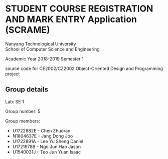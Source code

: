 # STUDENT COURSE REGISTRATION AND MARK ENTRY Application (SCRAME) 

Nanyang Technological University  
School of Computer Science and Engineering

Academic Year 2018-2019 Semester 1

source code for CE2002/CZ2002 Object-Oriented Design and Programming project

## Group details

Lab: SE 1

Group number: 5 

Group members:

- U1722882E - Chen Zhuoran
- N1804637E - Jang Dong Joo
- U1722891A - Lee Yu Sheng Daniel
- U1721978B - Ngo Jun Hao Jason
- U1540031J - Teo Jun Yuan Isaac
